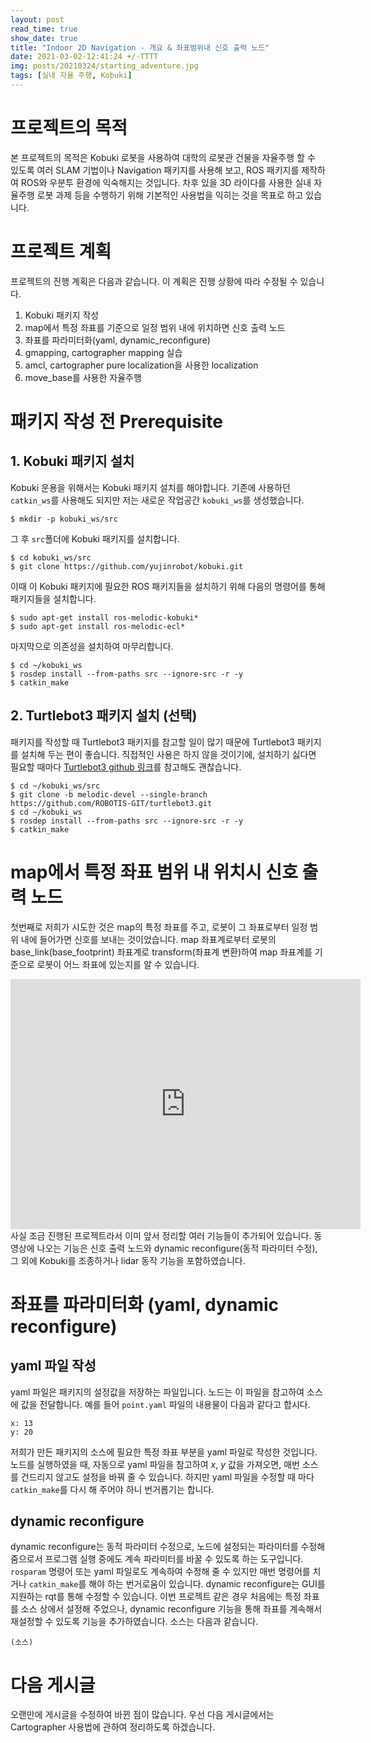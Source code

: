 ```yaml
---
layout: post
read_time: true
show_date: true
title: "Indoor 2D Navigation - 개요 & 좌표범위내 신호 출력 노드"
date: 2021-03-02-12:41:24 +/-TTTT
img: posts/20210324/starting_adventure.jpg
tags: [실내 자율 주행, Kobuki]
---
```

# 프로젝트의 목적
본 프로젝트의 목적은 Kobuki 로봇을 사용하여 대학의 로봇관 건물을 자율주행 할 수 있도록 여러 SLAM 기법이나 Navigation 패키지를 사용해 보고, ROS 패키지를 제작하여 ROS와 우분투 환경에 익숙해지는 것입니다. 차후 있을 3D 라이다를 사용한 실내 자율주행 로봇 과제 등을 수행하기 위해 기본적인 사용법을 익히는 것을 목표로 하고 있습니다.

# 프로젝트 계획
프로젝트의 진행 계획은 다음과 같습니다. 이 계획은 진행 상황에 따라 수정될 수 있습니다.
1. Kobuki 패키지 작성
1. map에서 특정 좌표를 기준으로 일정 범위 내에 위치하면 신호 출력 노드
1. 좌표를 파라미터화(yaml, dynamic_reconfigure)
1. gmapping, cartographer mapping 실습
1. amcl, cartographer pure localization을 사용한 localization
1. move_base를 사용한 자율주행

# 패키지 작성 전 Prerequisite
## 1. Kobuki 패키지 설치
Kobuki 운용을 위해서는 Kobuki 패키지 설치를 해야합니다. 기존에 사용하던 `catkin_ws`를 사용해도 되지만 저는 새로운 작업공간 `kobuki_ws`를 생성했습니다.
```
$ mkdir -p kobuki_ws/src
```
그 후 `src`폴더에 Kobuki 패키지를 설치합니다.
```
$ cd kobuki_ws/src
$ git clone https://github.com/yujinrobot/kobuki.git
```
이때 이 Kobuki 패키지에 필요한 ROS 패키지들을 설치하기 위해 다음의 명령어를 통해 패키지들을 설치합니다.
```
$ sudo apt-get install ros-melodic-kobuki*
$ sudo apt-get install ros-melodic-ecl*
```
마지막으로 의존성을 설치하여 마무리합니다.
```
$ cd ~/kobuki_ws
$ rosdep install --from-paths src --ignore-src -r -y
$ catkin_make
```
## 2. Turtlebot3 패키지 설치 (선택)
패키지를 작성할 때 Turtlebot3 패키지를 참고할 일이 많기 때문에 Turtlebot3 패키지를 설치해 두는 편이 좋습니다. 직접적인 사용은 하지 않을 것이기에, 설치하기 싫다면 필요할 때마다 [Turtlebot3 github 링크](https://github.com/ROBOTIS-GIT/turtlebot3.git)를 참고해도 괜찮습니다.
```
$ cd ~/kobuki_ws/src
$ git clone -b melodic-devel --single-branch https://github.com/ROBOTIS-GIT/turtlebot3.git
$ cd ~/kobuki_ws
$ rosdep install --from-paths src --ignore-src -r -y
$ catkin_make
```

# map에서 특정 좌표 범위 내 위치시 신호 출력 노드
 첫번째로 저희가 시도한 것은 map의 특정 좌표를 주고, 로봇이 그 좌표로부터 일정 범위 내에 들어가면 신호를 보내는 것이었습니다. map 좌표계로부터 로봇의 base_link(base_footprint) 좌표계로 transform(좌표계 변환)하여 map 좌표계를 기준으로 로봇이 어느 좌표에 있는지를 알 수 있습니다.  
<center> <iframe width="560" height="400" src="https://youtu.be/pEbvt-Pv_hU" frameborder="0" allow="accelerometer; autoplay; clipboard-write; encrypted-media; gyroscope; picture-in-picture" allowfullscreen></iframe> </center>  
 사실 조금 진행된 프로젝트라서 이미 앞서 정리할 여러 기능들이 추가되어 있습니다. 동영상에 나오는 기능은 신호 출력 노드와 dynamic reconfigure(동적 파라미터 수정), 그 외에 Kobuki를 조종하거나 lidar 동작 기능을 포함하였습니다.

# 좌표를 파라미터화 (yaml, dynamic reconfigure)
## yaml 파일 작성
 yaml 파일은 패키지의 설정값을 저장하는 파일입니다. 노드는 이 파일을 참고하여 소스에 값을 전달합니다. 예를 들어 `point.yaml` 파일의 내용물이 다음과 같다고 합시다.
```
x: 13
y: 20
```
저희가 만든 패키지의 소스에 필요한 특정 좌표 부분을 yaml 파일로 작성한 것입니다. 노드를 실행하였을 때, 자동으로 yaml 파일을 참고하여 $x$, $y$ 값을 가져오면, 매번 소스를 건드리지 않고도 설정을 바꿔 줄 수 있습니다. 하지만 yaml 파일을 수정할 때 마다 `catkin_make`를 다시 해 주어야 하니 번거롭기는 합니다.

## dynamic reconfigure
 dynamic reconfigure는 동적 파라미터 수정으로, 노드에 설정되는 파라미터를 수정해 줌으로서 프로그램 실행 중에도 계속 파라미터를 바꿀 수 있도록 하는 도구입니다. `rosparam` 명령어 또는 yaml 파일로도 계속하여 수정해 줄 수 있지만 매번 명령어를 치거나 `catkin_make`를 해야 하는 번거로움이 있습니다. dynamic reconfigure는 GUI를 지원하는 rqt를 통해 수정할 수 있습니다. 이번 프로젝트 같은 경우 처음에는 특정 좌표를 소스 상에서 설정해 주었으나, dynamic reconfigure 기능을 통해 좌표를 계속해서 재설정할 수 있도록 기능을 추가하였습니다. 소스는 다음과 같습니다.
```
(소스)
```

# 다음 게시글
 오랜만에 게시글을 수정하여 바뀐 점이 많습니다. 우선 다음 게시글에서는 Cartographer 사용법에 관하여 정리하도록 하겠습니다.
